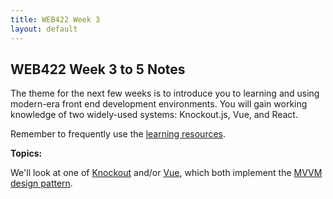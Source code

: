 ```yaml
---
title: WEB422 Week 3
layout: default
---
```


## WEB422 Week 3 to 5 Notes

The theme for the next few weeks is to introduce you to learning and using modern-era front end development environments. You will gain working knowledge of two widely-used systems: Knockout.js, Vue, and React.

Remember to frequently use the [learning resources](/resources).

**Topics:**

We'll look at one of [Knockout](knockout) and/or [Vue](vue), which both implement the [MVVM design pattern](https://en.wikipedia.org/wiki/Model%E2%80%93view%E2%80%93viewmodel).

<br>
